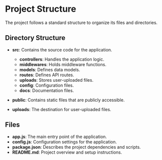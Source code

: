 # Project Structure

The project follows a standard structure to organize its files and directories.

## Directory Structure

- **src**: Contains the source code for the application.
  - **controllers**: Handles the application logic.
  - **middlewares**: Holds middleware functions.
  - **models**: Defines data models.
  - **routes**: Defines API routes.
  - **uploads**: Stores user-uploaded files.
  - **config**: Configuration files.
  - **docs**: Documentation files.

- **public**: Contains static files that are publicly accessible.
- **uploads**: The destination for user-uploaded files.

## Files

- **app.js**: The main entry point of the application.
- **config.js**: Configuration settings for the application.
- **package.json**: Describes the project dependencies and scripts.
- **README.md**: Project overview and setup instructions.

